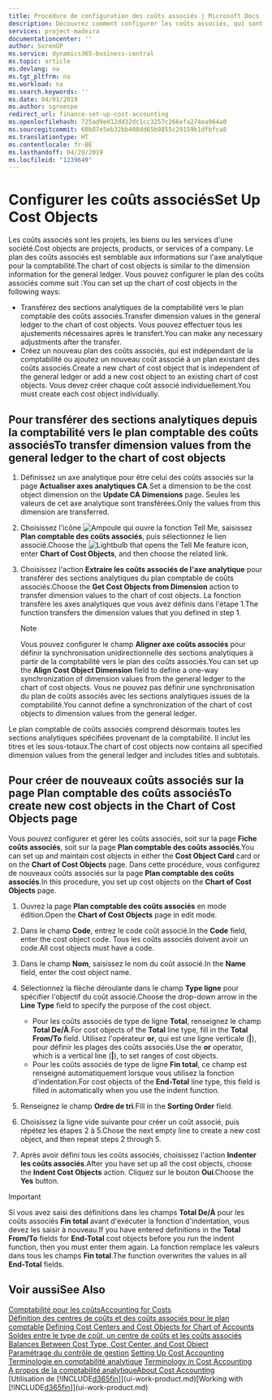 ```yaml
---
title: Procédure de configuration des coûts associés | Microsoft Docs
description: Découvrez comment configurer les coûts associés, qui sont similaires aux axes analytiques pour la comptabilité.
services: project-madeira
documentationcenter: ''
author: SorenGP
ms.service: dynamics365-business-central
ms.topic: article
ms.devlang: na
ms.tgt_pltfrm: na
ms.workload: na
ms.search.keywords: ''
ms.date: 04/01/2019
ms.author: sgroespe
redirect_url: finance-set-up-cost-accounting
ms.openlocfilehash: 725ad9ed12dd32dc1cc3257c266efa274ea964a0
ms.sourcegitcommit: 60b87e5eb32bb408dd65b9855c29159b1dfbfca8
ms.translationtype: HT
ms.contentlocale: fr-BE
ms.lasthandoff: 04/29/2019
ms.locfileid: "1239649"
---
```

# <a name="set-up-cost-objects"></a><span data-ttu-id="3b19a-103">Configurer les coûts associés</span><span class="sxs-lookup"><span data-stu-id="3b19a-103">Set Up Cost Objects</span></span>
<span data-ttu-id="3b19a-104">Les coûts associés sont les projets, les biens ou les services d'une société.</span><span class="sxs-lookup"><span data-stu-id="3b19a-104">Cost objects are projects, products, or services of a company.</span></span> <span data-ttu-id="3b19a-105">Le plan des coûts associés est semblable aux informations sur l'axe analytique pour la comptabilité.</span><span class="sxs-lookup"><span data-stu-id="3b19a-105">The chart of cost objects is similar to the dimension information for the general ledger.</span></span> <span data-ttu-id="3b19a-106">Vous pouvez configurer le plan des coûts associés comme suit :</span><span class="sxs-lookup"><span data-stu-id="3b19a-106">You can set up the chart of cost objects in the following ways:</span></span>  

* <span data-ttu-id="3b19a-107">Transférez des sections analytiques de la comptabilité vers le plan comptable des coûts associés.</span><span class="sxs-lookup"><span data-stu-id="3b19a-107">Transfer dimension values in the general ledger to the chart of cost objects.</span></span> <span data-ttu-id="3b19a-108">Vous pouvez effectuer tous les ajustements nécessaires après le transfert.</span><span class="sxs-lookup"><span data-stu-id="3b19a-108">You can make any necessary adjustments after the transfer.</span></span>  
* <span data-ttu-id="3b19a-109">Créez un nouveau plan des coûts associés, qui est indépendant de la comptabilité ou ajoutez un nouveau coût associé à un plan existant des coûts associés.</span><span class="sxs-lookup"><span data-stu-id="3b19a-109">Create a new chart of cost object that is independent of the general ledger or add a new cost object to an existing chart of cost objects.</span></span> <span data-ttu-id="3b19a-110">Vous devez créer chaque coût associé individuellement.</span><span class="sxs-lookup"><span data-stu-id="3b19a-110">You must create each cost object individually.</span></span>  

## <a name="to-transfer-dimension-values-from-the-general-ledger-to-the-chart-of-cost-objects"></a><span data-ttu-id="3b19a-111">Pour transférer des sections analytiques depuis la comptabilité vers le plan comptable des coûts associés</span><span class="sxs-lookup"><span data-stu-id="3b19a-111">To transfer dimension values from the general ledger to the chart of cost objects</span></span>  
1.  <span data-ttu-id="3b19a-112">Définissez un axe analytique pour être celui des coûts associés sur la page **Actualiser axes analytiques CA**.</span><span class="sxs-lookup"><span data-stu-id="3b19a-112">Set a dimension to be the cost object dimension on the **Update CA Dimensions** page.</span></span> <span data-ttu-id="3b19a-113">Seules les valeurs de cet axe analytique sont transférées.</span><span class="sxs-lookup"><span data-stu-id="3b19a-113">Only the values from this dimension are transferred.</span></span>  
2.  <span data-ttu-id="3b19a-114">Choisissez l'icône ![Ampoule qui ouvre la fonction Tell Me](media/ui-search/search_small.png "Dites-moi ce que vous voulez faire"), saisissez **Plan comptable des coûts associés**, puis sélectionnez le lien associé.</span><span class="sxs-lookup"><span data-stu-id="3b19a-114">Choose the ![Lightbulb that opens the Tell Me feature](media/ui-search/search_small.png "Tell me what you want to do") icon, enter **Chart of Cost Objects**, and then choose the related link.</span></span>  
3.  <span data-ttu-id="3b19a-115">Choisissez l'action **Extraire les coûts associés de l'axe analytique** pour transférer des sections analytiques du plan comptable de coûts associés.</span><span class="sxs-lookup"><span data-stu-id="3b19a-115">Choose the **Get Cost Objects from Dimension** action to transfer dimension values to the chart of cost objects.</span></span> <span data-ttu-id="3b19a-116">La fonction transfère les axes analytiques que vous avez définis dans l'étape 1.</span><span class="sxs-lookup"><span data-stu-id="3b19a-116">The function transfers the dimension values that you defined in step 1.</span></span>  

    > [!NOTE]  
    >  <span data-ttu-id="3b19a-117">Vous pouvez configurer le champ **Aligner axe coûts associés** pour définir la synchronisation unidirectionnelle des sections analytiques à partir de la comptabilité vers le plan des coûts associés.</span><span class="sxs-lookup"><span data-stu-id="3b19a-117">You can set up the **Align Cost Object Dimension**  field to define a one-way synchronization of dimension values from the general ledger to the chart of cost objects.</span></span> <span data-ttu-id="3b19a-118">Vous ne pouvez pas définir une synchronisation du plan de coûts associés avec les sections analytiques issues de la comptabilité.</span><span class="sxs-lookup"><span data-stu-id="3b19a-118">You cannot define a synchronization of the chart of cost objects to dimension values from the general ledger.</span></span>  

<span data-ttu-id="3b19a-119">Le plan comptable de coûts associés comprend désormais toutes les sections analytiques spécifiées provenant de la comptabilité. Il inclut les titres et les sous-totaux.</span><span class="sxs-lookup"><span data-stu-id="3b19a-119">The chart of cost objects now contains all specified dimension values from the general ledger and includes titles and subtotals.</span></span>  

## <a name="to-create-new-cost-objects-in-the-chart-of-cost-objects-page"></a><span data-ttu-id="3b19a-120">Pour créer de nouveaux coûts associés sur la page Plan comptable des coûts associés</span><span class="sxs-lookup"><span data-stu-id="3b19a-120">To create new cost objects in the Chart of Cost Objects page</span></span>  
<span data-ttu-id="3b19a-121">Vous pouvez configurer et gérer les coûts associés, soit sur la page **Fiche coûts associés**, soit sur la page **Plan comptable des coûts associés**.</span><span class="sxs-lookup"><span data-stu-id="3b19a-121">You can set up and maintain cost objects in either the **Cost Object Card** card or on the **Chart of Cost Objects** page.</span></span> <span data-ttu-id="3b19a-122">Dans cette procédure, vous configurez de nouveaux coûts associés sur la page **Plan comptable des coûts associés**.</span><span class="sxs-lookup"><span data-stu-id="3b19a-122">In this procedure, you set up cost objects on the **Chart of Cost Objects** page.</span></span>  

1.  <span data-ttu-id="3b19a-123">Ouvrez la page **Plan comptable des coûts associés** en mode édition.</span><span class="sxs-lookup"><span data-stu-id="3b19a-123">Open the **Chart of Cost Objects** page in edit mode.</span></span>  
2.  <span data-ttu-id="3b19a-124">Dans le champ **Code**, entrez le code coût associé.</span><span class="sxs-lookup"><span data-stu-id="3b19a-124">In the **Code** field, enter the cost object code.</span></span> <span data-ttu-id="3b19a-125">Tous les coûts associés doivent avoir un code.</span><span class="sxs-lookup"><span data-stu-id="3b19a-125">All cost objects must have a code.</span></span>  
3.  <span data-ttu-id="3b19a-126">Dans le champ **Nom**, saisissez le nom du coût associé.</span><span class="sxs-lookup"><span data-stu-id="3b19a-126">In the **Name** field, enter the cost object name.</span></span>  
4.  <span data-ttu-id="3b19a-127">Sélectionnez la flèche déroulante dans le champ **Type ligne** pour spécifier l'objectif du coût associé.</span><span class="sxs-lookup"><span data-stu-id="3b19a-127">Choose the drop-down arrow in the **Line Type** field to specify the purpose of the cost object.</span></span>  

    * <span data-ttu-id="3b19a-128">Pour les coûts associés de type de ligne **Total**, renseignez le champ **Total De/À**.</span><span class="sxs-lookup"><span data-stu-id="3b19a-128">For cost objects of the **Total** line type, fill in the **Total From/To** field.</span></span> <span data-ttu-id="3b19a-129">Utilisez l'opérateur **or**, qui est une ligne verticale (**&#124;**), pour définir les plages des coûts associés.</span><span class="sxs-lookup"><span data-stu-id="3b19a-129">Use the **or** operator, which is a vertical line (**&#124;**), to set ranges of cost objects.</span></span>  
    * <span data-ttu-id="3b19a-130">Pour les coûts associés de type de ligne **Fin total**, ce champ est renseigné automatiquement lorsque vous utilisez la fonction d'indentation.</span><span class="sxs-lookup"><span data-stu-id="3b19a-130">For cost objects of the **End-Total** line type, this field is filled in automatically when you use  the indent function.</span></span>  
5.  <span data-ttu-id="3b19a-131">Renseignez le champ **Ordre de tri**.</span><span class="sxs-lookup"><span data-stu-id="3b19a-131">Fill in the **Sorting Order** field.</span></span>  
6.  <span data-ttu-id="3b19a-132">Choisissez la ligne vide suivante pour créer un coût associé, puis répétez les étapes 2 à 5.</span><span class="sxs-lookup"><span data-stu-id="3b19a-132">Chose the next empty line to create a new cost object, and then repeat steps 2 through 5.</span></span>  
7.  <span data-ttu-id="3b19a-133">Après avoir défini tous les coûts associés, choisissez l'action **Indenter les coûts associés**.</span><span class="sxs-lookup"><span data-stu-id="3b19a-133">After you have set up all the cost objects, choose the **Indent Cost Objects** action.</span></span> <span data-ttu-id="3b19a-134">Cliquez sur le bouton **Oui**.</span><span class="sxs-lookup"><span data-stu-id="3b19a-134">Choose the **Yes** button.</span></span>  

> [!IMPORTANT]  
>  <span data-ttu-id="3b19a-135">Si vous avez saisi des définitions dans les champs **Total De/À** pour les coûts associés **Fin total** avant d'exécuter la fonction d'indentation, vous devez les saisir à nouveau.</span><span class="sxs-lookup"><span data-stu-id="3b19a-135">If you have entered definitions in the **Total From/To** fields for **End-Total** cost objects before you run the indent function, then you must enter them again.</span></span> <span data-ttu-id="3b19a-136">La fonction remplace les valeurs dans tous les champs **Fin total**.</span><span class="sxs-lookup"><span data-stu-id="3b19a-136">The function overwrites the values in all **End-Total** fields.</span></span>  

## <a name="see-also"></a><span data-ttu-id="3b19a-137">Voir aussi</span><span class="sxs-lookup"><span data-stu-id="3b19a-137">See Also</span></span>  
[<span data-ttu-id="3b19a-138">Comptabilité pour les coûts</span><span class="sxs-lookup"><span data-stu-id="3b19a-138">Accounting for Costs</span></span>](finance-manage-cost-accounting.md)  
<span data-ttu-id="3b19a-139">[Définition des centres de coûts et des coûts associés pour le plan comptable](finance-defining-cost-centers-and-cost-objects-for-chart-of-accounts.md) </span><span class="sxs-lookup"><span data-stu-id="3b19a-139">[Defining Cost Centers and Cost Objects for Chart of Accounts](finance-defining-cost-centers-and-cost-objects-for-chart-of-accounts.md) </span></span>  
<span data-ttu-id="3b19a-140">[Soldes entre le type de coût, un centre de coûts et les coûts associés](finance-balances-between-cost-type-cost-center-and-cost-object.md) </span><span class="sxs-lookup"><span data-stu-id="3b19a-140">[Balances Between Cost Type, Cost Center, and Cost Object](finance-balances-between-cost-type-cost-center-and-cost-object.md) </span></span>  
<span data-ttu-id="3b19a-141">[Paramétrage du contrôle de gestion](finance-set-up-cost-accounting.md) </span><span class="sxs-lookup"><span data-stu-id="3b19a-141">[Setting Up Cost Accounting](finance-set-up-cost-accounting.md) </span></span>  
<span data-ttu-id="3b19a-142">[Terminologie en comptabilité analytique](finance-terminology-in-cost-accounting.md) </span><span class="sxs-lookup"><span data-stu-id="3b19a-142">[Terminology in Cost Accounting](finance-terminology-in-cost-accounting.md) </span></span>  
[<span data-ttu-id="3b19a-143">À propos de la comptabilité analytique</span><span class="sxs-lookup"><span data-stu-id="3b19a-143">About Cost Accounting</span></span>](finance-about-cost-accounting.md)  
<span data-ttu-id="3b19a-144">[Utilisation de [!INCLUDE[d365fin](includes/d365fin_md.md)]](ui-work-product.md)</span><span class="sxs-lookup"><span data-stu-id="3b19a-144">[Working with [!INCLUDE[d365fin](includes/d365fin_md.md)]](ui-work-product.md)</span></span>

